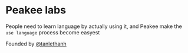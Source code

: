 # Peakee labs

People need to learn language by actually using it, and Peakee make the `use language` process become easyest

Founded by [@tanlethanh](https://github.com/tanlethanh)
